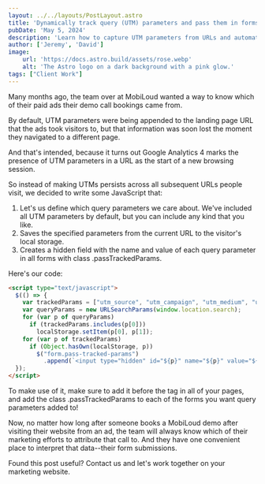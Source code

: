 ```yaml
---
layout: ../../layouts/PostLayout.astro
title: 'Dynamically track query (UTM) parameters and pass them in forms'
pubDate: 'May 5, 2024'
description: 'Learn how to capture UTM parameters from URLs and automatically pass them through forms using JavaScript and local storage to track marketing attribution.'
author: ['Jeremy', 'David']
image:
    url: 'https://docs.astro.build/assets/rose.webp'
    alt: 'The Astro logo on a dark background with a pink glow.'
tags: ["Client Work"]
---
```

Many months ago, the team over at MobiLoud wanted a way to know which of their paid ads their demo call bookings came from.

By default, UTM parameters were being appended to the landing page URL that the ads took visitors to, but that information was soon lost the moment they navigated to a different page.

And that's intended, because it turns out Google Analytics 4 marks the presence of UTM parameters in a URL as the start of a new browsing session.

So instead of making UTMs persists across all subsequent URLs people visit, we decided to write some JavaScript that:

1. Let's us define which query parameters we care about. We've included all UTM parameters by default, but you can include any kind that you like.
2. Saves the specified parameters from the current URL to the visitor's local storage.
3. Creates a hidden field with the name and value of each query parameter in all forms with class .passTrackedParams.

Here's our code:

```html
<script type="text/javascript">
  $(() => {
    var trackedParams = ["utm_source", "utm_campaign", "utm_medium", "utm_term", "utm_content"];
    var queryParams = new URLSearchParams(window.location.search);
    for (var p of queryParams)
      if (trackedParams.includes(p[0]))
        localStorage.setItem(p[0], p[1]);
    for (var p of trackedParams)
      if (Object.hasOwn(localStorage, p))
        $("form.pass-tracked-params")
          .append(`<input type="hidden" id="${p}" name="${p}" value="${localStorage.getItem(p)}"/>`);
  });
</script>
```

To make use of it, make sure to add it before the </body> tag in all of your pages, and add the class .passTrackedParams to each of the forms you want query parameters added to!

Now, no matter how long after someone books a MobiLoud demo after visiting their website from an ad, the team will always know which of their marketing efforts to attribute that call to. And they have one convenient place to interpret that data--their form submissions.

Found this post useful? Contact us and let's work together on your marketing website.
